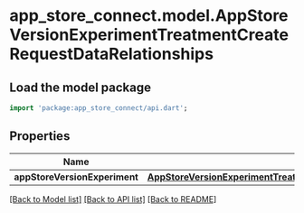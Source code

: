 # app_store_connect.model.AppStoreVersionExperimentTreatmentCreateRequestDataRelationships

## Load the model package
```dart
import 'package:app_store_connect/api.dart';
```

## Properties
Name | Type | Description | Notes
------------ | ------------- | ------------- | -------------
**appStoreVersionExperiment** | [**AppStoreVersionExperimentTreatmentCreateRequestDataRelationshipsAppStoreVersionExperiment**](AppStoreVersionExperimentTreatmentCreateRequestDataRelationshipsAppStoreVersionExperiment.md) |  | 

[[Back to Model list]](../README.md#documentation-for-models) [[Back to API list]](../README.md#documentation-for-api-endpoints) [[Back to README]](../README.md)


